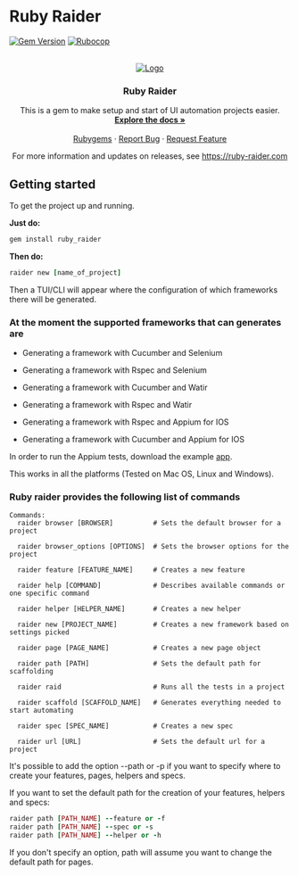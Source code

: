# Ruby Raider

[![Gem Version](https://badge.fury.io/rb/ruby_raider.svg)](https://badge.fury.io/rb/ruby_raider)
[![Rubocop](https://github.com/RubyRaider/ruby_raider/actions/workflows/rspec.yml/badge.svg)](https://github.com/RubyRaider/ruby_raider/actions/workflows/rspec.yml)

<!-- PROJECT LOGO -->
<br />
<div align="center">
   <a href="https://github.com/RubyRaider/ruby_raider">
   <img src="https://rubyraiderdotcom.files.wordpress.com/2022/05/logo_transparent_background-1.png" alt="Logo">
   </a>
   <h3 align="center">Ruby Raider</h3>
   <p align="center">
      This is a gem to make setup and start of UI automation projects easier.
      <br />
      <a href="https://github.com/RubyRaider/ruby_raider#getting-started"><strong>Explore the docs »</strong></a>
      <br />
      <br />
      <a href="https://rubygems.org/gems/ruby_raider">Rubygems</a>
      ·
      <a href="https://github.com/RubyRaider/ruby_raider/issues">Report Bug</a>
      ·
      <a href="https://github.com/RubyRaider/ruby_raider/issues">Request Feature</a>
   </p>
   <p align="center"> For more information and updates on releases, see <a href="https://ruby-raider.com">https://ruby-raider.com</a></p>
</div>

## Getting started

To get the project up and running.

**Just do:**

```ruby
gem install ruby_raider
```

**Then do:**

```ruby
raider new [name_of_project]
```

Then a TUI/CLI will appear where the configuration of which frameworks there will be generated.

### At the moment the supported frameworks that can generates are

* Generating a framework with Cucumber and Selenium

* Generating a framework with Rspec and Selenium

* Generating a framework with Cucumber and Watir

* Generating a framework with Rspec and Watir

* Generating a framework with Rspec and Appium for IOS

* Generating a framework with Cucumber and Appium for IOS

In order to run the Appium tests, download the example [app](https://github.com/cloudgrey-io/the-app/releases/tag/v1.10.0).

This works in all the platforms (Tested on Mac OS, Linux and Windows).

### Ruby raider provides the following list of commands

```text
Commands:
  raider browser [BROWSER]          # Sets the default browser for a project
  
  raider browser_options [OPTIONS]  # Sets the browser options for the project

  raider feature [FEATURE_NAME]     # Creates a new feature
  
  raider help [COMMAND]             # Describes available commands or one specific command
  
  raider helper [HELPER_NAME]       # Creates a new helper
  
  raider new [PROJECT_NAME]         # Creates a new framework based on settings picked
  
  raider page [PAGE_NAME]           # Creates a new page object
  
  raider path [PATH]                # Sets the default path for scaffolding
  
  raider raid                       # Runs all the tests in a project
  
  raider scaffold [SCAFFOLD_NAME]   # Generates everything needed to start automating
  
  raider spec [SPEC_NAME]           # Creates a new spec
  
  raider url [URL]                  # Sets the default url for a project
```

It's possible to add the option --path or -p if you want to specify where to create your features, pages, helpers and
specs.

If you want to set the default path for the creation of your features, helpers and specs:

```ruby
raider path [PATH_NAME] --feature or -f
raider path [PATH_NAME] --spec or -s
raider path [PATH_NAME] --helper or -h
```

If you don't specify an option, path will assume you want to change the default path for pages.
